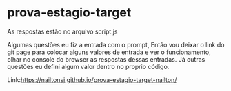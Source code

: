 # prova-estagio-target

As respostas estão no arquivo script.js

Algumas questões eu fiz a entrada com o prompt, Então vou deixar o link do git page
para colocar alguns valores de entrada e ver o funcionamento, olhar no console do browser
as respostas dessas entradas. Já outras questões eu defini algum valor dentro no proprio código.

Link:https://nailtonsj.github.io/prova-estagio-target-nailton/
